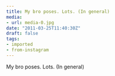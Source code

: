 ```yaml
---
title: My bro poses. Lots. (In general)
media:
- url: media-0.jpg
date: "2011-03-25T11:40:30Z"
draft: false
tags:
- imported
- from-instagram
---
```

My bro poses. Lots. \(In general\)
